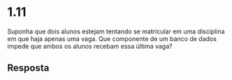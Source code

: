 # 1.11

Suponha que dois alunos estejam tentando se matricular em uma disciplina em que haja apenas uma vaga. Que componente de um banco de dados impede que ambos os alunos recebam essa última vaga?

## Resposta

